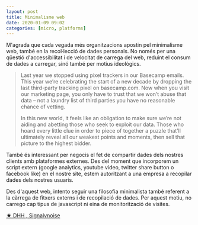 ```yaml
---
layout: post
title: Minimalisme web
date: 2020-01-09 09:02
categories: [micro, platforms]
---
```

M'agrada que cada vegada més organitzacions apostin pel minimalisme web, també en la recol·lecció de dades personals. No només per una qüestió d'accessibilitat i de velocitat de carrega del web, reduint el consum de dades a carregar, sinó també per motius ideològics.
 
>Last year we stopped using pixel trackers in our Basecamp emails. This year we’re celebrating the start of a new decade by dropping the last third-party tracking pixel on basecamp.com. Now when you visit our marketing page, you only have to trust that we won’t abuse that data – not a laundry list of third parties you have no reasonable chance of vetting.
>
> In this new world, it feels like an obligation to make sure we’re not aiding and abetting those who seek to exploit our data. Those who hoard every little clue in order to piece of together a puzzle that’ll ultimately reveal all our weakest points and moments, then sell that picture to the highest bidder.  

També és interessant per negocis el fet de compartir dades dels nostres clients amb plataformes externes. Des del moment que incorporem un script extern (google analytics, youtube video, twitter share button o facebook like) en el nostre site, estem autoritzant a una empresa a recopilar dades dels nostres usuaris.  

Des d'aquest web, intento seguir una filosofia minimalista també referent a la càrrega de fitxers externs i de recopilació de dades. Per aquest motiu, no carrego cap tipus de javascript ni eina de monitorització de visites.  

[★ DHH , Signalvnoise](https://m.signalvnoise.com/the-last-tracker-was-just-removed-from-basecamp-com/)
